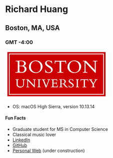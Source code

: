 # Richard Huang
## Boston, MA, USA
### GMT -4:00

![Boston University logo](https://raw.githubusercontent.com/RichardHty/JS_practice/master/css_practice/bu.png)

- OS: macOS High Sierra,  version 10.13.14

#### Fun Facts

  * Graduate student for MS in Computer Science
  * Classical music lover
  * [LinkedIn](https://www.linkedin.com/in/tianyou-huang)
  * [GitHub](https://github.com/RichardHty)
  * [Personal Web](http://www.tianyouh.com/) (under construction)
